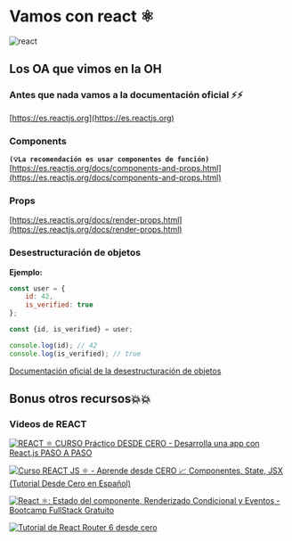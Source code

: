 # Vamos con react ⚛️

![react](https://user-images.githubusercontent.com/55257833/132106346-fb006a49-558c-49ab-9378-5d600900323d.png)

## Los OA que vimos en la OH

### Antes que nada vamos a la documentación oficial ⚡⚡

[https://es.reactjs.org](https://es.reactjs.org)

### Components

__`(💡La recomendación es usar componentes de función)`__
[https://es.reactjs.org/docs/components-and-props.html](https://es.reactjs.org/docs/components-and-props.html)

### Props

[https://es.reactjs.org/docs/render-props.html](https://es.reactjs.org/docs/render-props.html)

### Desestructuración de objetos

__Ejemplo:__

```js
const user = {
    id: 42,
    is_verified: true
};

const {id, is_verified} = user;

console.log(id); // 42
console.log(is_verified); // true
```

[Documentación oficial de la desestructuración de objetos](https://developer.mozilla.org/es/docs/Web/JavaScript/Reference/Operators/Destructuring_assignment)

## Bonus otros recursos💥💥

### Videos de REACT

[![REACT ⚛️ CURSO Práctico DESDE CERO - Desarrolla una app con React.js PASO A PASO](https://i3.ytimg.com/vi/4AFOCAgywLc/hqdefault.jpg)](https://youtu.be/4AFOCAgywLc)

[![Curso REACT JS ⚛️ - Aprende desde CERO 📈 Componentes, State, JSX (Tutorial Desde Cero en Español)](https://i3.ytimg.com/vi/T_j60n1zgu0/hqdefault.jpg)](https://youtu.be/T_j60n1zgu0)

[![React ⚛️: Estado del componente, Renderizado Condicional y Eventos - Bootcamp FullStack Gratuito](https://i3.ytimg.com/vi/5KvlQDYDZwY/hqdefault.jpg)](https://youtu.be/5KvlQDYDZwY)

[![Tutorial de React Router 6 desde cero](https://i3.ytimg.com/vi/iPNt12IdbCU/hqdefault.jpg)](https://youtu.be/iPNt12IdbCU)
